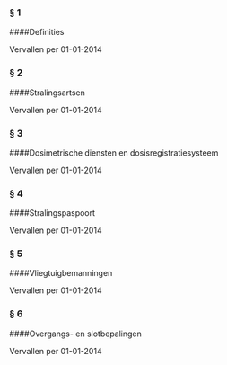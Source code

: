 <meta http-equiv='Content-Type' content='text/html; charset=utf-8' />

### § 1  

####Definities

Vervallen per 01-01-2014 

### § 2  

####Stralingsartsen

Vervallen per 01-01-2014 

### § 3  

####Dosimetrische diensten en dosisregistratiesysteem

Vervallen per 01-01-2014 

### § 4  

####Stralingspaspoort

Vervallen per 01-01-2014 

### § 5  

####Vliegtuigbemanningen

Vervallen per 01-01-2014 

### § 6  

####Overgangs- en slotbepalingen

Vervallen per 01-01-2014 

